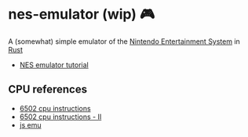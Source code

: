 # nes-emulator (wip) 🎮
A (somewhat) simple emulator of the [Nintendo Entertainment System](https://en.wikipedia.org/wiki/Nintendo_Entertainment_System) in [Rust](https://www.rust-lang.org/)

- [NES emulator tutorial](https://bugzmanov.github.io/nes_ebook/)

## CPU references
- [6502 cpu instructions](https://www.nesdev.org/obelisk-6502-guide/reference.html)
- [6502 cpu instructions - II](http://www.6502.org/tutorials/6502opcodes.html)
- [js emu](https://itema-as.github.io/6502js/)